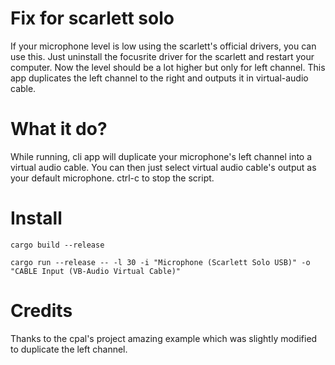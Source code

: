 # Fix for scarlett solo
If your microphone level is low using the scarlett's official drivers, you can use this.
Just uninstall the focusrite driver for the scarlett and restart your computer.
Now the level should be a lot higher but only for left channel. This app duplicates the left channel to the right and outputs it in virtual-audio cable.

# What it do?

While running, cli app will duplicate your microphone's left channel into a virtual audio cable.
You can then just select virtual audio cable's output as your default microphone.
ctrl-c to stop the script.

# Install
```shell
cargo build --release
```
```shell
cargo run --release -- -l 30 -i "Microphone (Scarlett Solo USB)" -o "CABLE Input (VB-Audio Virtual Cable)"
```

# Credits
Thanks to the cpal's project amazing example which was slightly modified to duplicate the left channel.